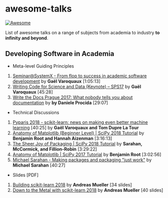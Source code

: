 # awesome-talks
[![Awesome](https://cdn.rawgit.com/sindresorhus/awesome/d7305f38d29fed78fa85652e3a63e154dd8e8829/media/badge.svg)](https://github.com/sindresorhus/awesome)

List of awesome talks on a range of subjects from academia to industry **to infinity and beyond**.


## Developing Software in Academia

* Meta-level Guiding Principles

1. [Seminar@SystemX - From flop to success in academic software development](https://www.youtube.com/watch?v=r7sFVb5RrK0) by **Gaël Varoquaux** [1:05:13]
2. [Writing Code for Science and Data (Keynote) – SPS17](https://www.youtube.com/watch?v=AaqsGRKdoQ0) by **Gaël Varoquaux** [45:28]
3. [Write the Docs Prague 2017: What nobody tells you about documentation](https://www.youtube.com/watch?v=p0PPtdRHG6M) by **by Daniele Procida** [29:07]

* Technical Discussions
1. [Pyparis 2018 - scikit-learn: news on making even better machine learning](https://www.youtube.com/watch?v=7GqeaEi7Kbc) [40:25] by **Gaël Varoquaux and Tom Dupre La Tour**
2. [Anatomy of Matplotlib (Beginner Level) | SciPy 2018 Tutorial](https://www.youtube.com/watch?v=6gdNUDs6QPc) by **Benjamin Root and Hannah Aizenman** [3:16:13]
3. [The Sheer Joy of Packaging | SciPy 2018 Tutorial](https://www.youtube.com/watch?v=xiI1i525ljE) by **Sarahan, McCormick, and Fillion-Robin** [3:29:22]
4. [Anatomy of Matplotlib | SciPy 2017 Tutorial](https://www.youtube.com/watch?v=rARMKS8jE9g) by **Benjamin Root** [3:02:56]
5. [Michael Sarahan - Making packages and packaging "just work"](https://www.youtube.com/watch?v=Kamld5Z-xx0) by **Michael Sarahan** [40:27]

* Slides [PDF]
1. [Building scikit-learn 2018](https://github.com/amueller/talks_odt/blob/master/2018/building_scikit_learn.pdf) by **Andreas Mueller** [34 slides]
2. [Down to the Metal with scikit-learn 2018](https://github.com/amueller/talks_odt/blob/master/2018/scikit-learn-metal.pdf) by **Andreas Mueller** [40 slides]
